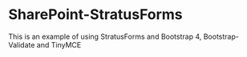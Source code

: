 # SharePoint-StratusForms
This is an example of using StratusForms and Bootstrap 4, Bootstrap-Validate and TinyMCE
